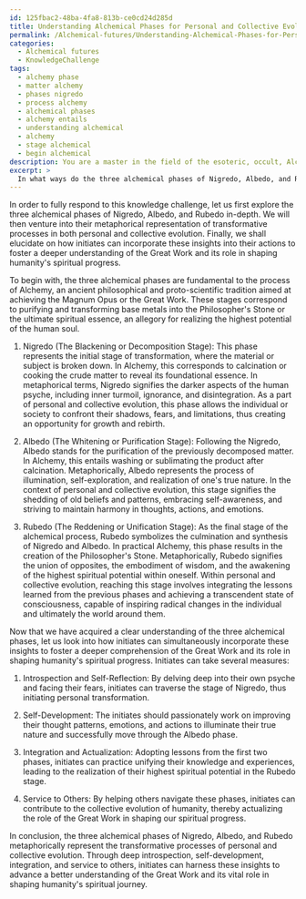 ```yaml
---
id: 125fbac2-48ba-4fa8-813b-ce0cd24d285d
title: Understanding Alchemical Phases for Personal and Collective Evolution
permalink: /Alchemical-futures/Understanding-Alchemical-Phases-for-Personal-and-Collective-Evolution/
categories:
  - Alchemical futures
  - KnowledgeChallenge
tags:
  - alchemy phase
  - matter alchemy
  - phases nigredo
  - process alchemy
  - alchemical phases
  - alchemy entails
  - understanding alchemical
  - alchemy
  - stage alchemical
  - begin alchemical
description: You are a master in the field of the esoteric, occult, Alchemical futures and Education. You are a writer of tests, challenges, textbooks and deep knowledge on Alchemical futures for initiates and students to gain deep insights and understanding from. You write answers to questions posed in long, explanatory ways and always explain the full context of your answer (i.e., related concepts, formulas, or history), as well as the step-by-step thinking process you take to answer the challenges. Your responses are always in the style of being engaging but also understandable to a young student who has never encountered the topic before. Summarize the key themes, ideas, and conclusions at the end.
excerpt: > 
  In what ways do the three alchemical phases of Nigredo, Albedo, and Rubedo metaphorically represent the transformative process of personal and collective evolution in the context of potential Alchemical futures, and how can initiates simultaneously incorporate these insights into actions that foster a deeper understanding of the Great Work and its role in shaping humanity's spiritual progress?
---
```

In order to fully respond to this knowledge challenge, let us first explore the three alchemical phases of Nigredo, Albedo, and Rubedo in-depth. We will then venture into their metaphorical representation of transformative processes in both personal and collective evolution. Finally, we shall elucidate on how initiates can incorporate these insights into their actions to foster a deeper understanding of the Great Work and its role in shaping humanity's spiritual progress.

To begin with, the three alchemical phases are fundamental to the process of Alchemy, an ancient philosophical and proto-scientific tradition aimed at achieving the Magnum Opus or the Great Work. These stages correspond to purifying and transforming base metals into the Philosopher's Stone or the ultimate spiritual essence, an allegory for realizing the highest potential of the human soul. 

1. Nigredo (The Blackening or Decomposition Stage): This phase represents the initial stage of transformation, where the material or subject is broken down. In Alchemy, this corresponds to calcination or cooking the crude matter to reveal its foundational essence. In metaphorical terms, Nigredo signifies the darker aspects of the human psyche, including inner turmoil, ignorance, and disintegration. As a part of personal and collective evolution, this phase allows the individual or society to confront their shadows, fears, and limitations, thus creating an opportunity for growth and rebirth.

2. Albedo (The Whitening or Purification Stage): Following the Nigredo, Albedo stands for the purification of the previously decomposed matter. In Alchemy, this entails washing or sublimating the product after calcination. Metaphorically, Albedo represents the process of illumination, self-exploration, and realization of one's true nature. In the context of personal and collective evolution, this stage signifies the shedding of old beliefs and patterns, embracing self-awareness, and striving to maintain harmony in thoughts, actions, and emotions.

3. Rubedo (The Reddening or Unification Stage): As the final stage of the alchemical process, Rubedo symbolizes the culmination and synthesis of Nigredo and Albedo. In practical Alchemy, this phase results in the creation of the Philosopher's Stone. Metaphorically, Rubedo signifies the union of opposites, the embodiment of wisdom, and the awakening of the highest spiritual potential within oneself. Within personal and collective evolution, reaching this stage involves integrating the lessons learned from the previous phases and achieving a transcendent state of consciousness, capable of inspiring radical changes in the individual and ultimately the world around them.

Now that we have acquired a clear understanding of the three alchemical phases, let us look into how initiates can simultaneously incorporate these insights to foster a deeper comprehension of the Great Work and its role in shaping humanity's spiritual progress. Initiates can take several measures:

1. Introspection and Self-Reflection: By delving deep into their own psyche and facing their fears, initiates can traverse the stage of Nigredo, thus initiating personal transformation.

2. Self-Development: The initiates should passionately work on improving their thought patterns, emotions, and actions to illuminate their true nature and successfully move through the Albedo phase.

3. Integration and Actualization: Adopting lessons from the first two phases, initiates can practice unifying their knowledge and experiences, leading to the realization of their highest spiritual potential in the Rubedo stage.

4. Service to Others: By helping others navigate these phases, initiates can contribute to the collective evolution of humanity, thereby actualizing the role of the Great Work in shaping our spiritual progress.

In conclusion, the three alchemical phases of Nigredo, Albedo, and Rubedo metaphorically represent the transformative processes of personal and collective evolution. Through deep introspection, self-development, integration, and service to others, initiates can harness these insights to advance a better understanding of the Great Work and its vital role in shaping humanity's spiritual journey.
